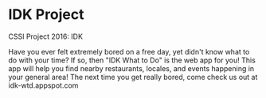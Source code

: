 # IDK Project
CSSI Project 2016: IDK

Have you ever felt extremely bored on a free day, yet didn't know what to do with your time? If so, then "IDK What to Do" is the web app for you! This app will help you find nearby restaurants, locales, and events happening in your general area! The next time you get really bored, come check us out at idk-wtd.appspot.com
